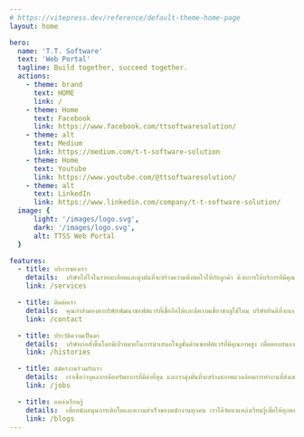 ```yaml
---
# https://vitepress.dev/reference/default-theme-home-page
layout: home

hero:
  name: 'T.T. Software'
  text: 'Web Portal'
  tagline: Build together, succeed together.
  actions:
    - theme: brand
      text: HOME
      link: /
    - theme: Home
      text: Facebook
      link: https://www.facebook.com/ttsoftwaresolution/
    - theme: alt
      text: Medium
      link: https://medium.com/t-t-software-solution
    - theme: Home
      text: Youtube
      link: https://www.youtube.com/@ttsoftwaresolution/
    - theme: alt
      text: LinkedIn
      link: https://www.linkedin.com/company/t-t-software-solution/
  image: {
      light: '/images/logo.svg',
      dark: '/images/logo.svg',
      alt: TTSS Web Portal
  }

features:
  - title: บริการของเรา
    details:  บริษัทใส่ใจในรายละเอียดและมุ่งมั่นที่จะสร้างความพึงพอใจให้กับลูกค้า ด้วยการให้บริการที่มีคุณภาพและตรงต่อเวลา เราเชื่อว่าการใช้เทคโนโลยีที่เหมาะสมจะช่วยให้ธุรกิจของคุณเติบโตและแข่งขันได้ในตลาดที่เปลี่ยนแปลงอย่างรวดเร็ว
    link: /services

  - title: ติดต่อเรา
    details:  คุณกำลังมองหาบริษัทพัฒนาซอฟต์แวร์ที่เชื่อถือได้และมีความเชี่ยวชาญใช่ไหม บริษัทยินดีที่จะแนะนำตัวเองให้เป็นพันธมิตรทางธุรกิจของคุณในด้านการพัฒนาระบบซอฟต์แวร์ที่ทันสมัยและมีประสิทธิภาพสูงสุด
    link: /contact

  - title: ประวัติความเป็นมา
    details:  บริษัทก่อตั้งขึ้นโดยมีเป้าหมายในการนำเสนอโซลูชั่นด้านซอฟต์แวร์ที่มีคุณภาพสูง เพื่อตอบสนองความต้องการของธุรกิจในหลากหลายอุตสาหกรรม
    link: /histories

  - title: สมัครงานร่วมกับเรา
    details:  เราเชื่อว่าบุคลากรคือทรัพยากรที่มีค่าที่สุด และเรามุ่งมั่นที่จะสร้างสภาพแวดล้อมการทำงานที่ส่งเสริมการเรียนรู้และการพัฒนาทั้งในด้านวิชาชีพและส่วนบุคคล
    link: /jobs

  - title: แหล่งเรียนรู้
    details:  เพื่อสนับสนุนการเติบโตและความสำเร็จของพนักงานทุกคน เราได้จัดหาแหล่งเรียนรู้เพื่อให้ทุกคนสามารถเข้าถึงได้ง่ายและพัฒนาทักษะได้อย่างเต็มที่
    link: /blogs
---
```


